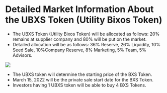 # Detailed Market Information About the UBXS Token (Utility Bixos Token)

* The UBXS Token (Utility Bixos Token) will be allocated as follows: 20% remains at supplier company and 80% will be put on the market.
* Detailed allocation will be as follows: 36% Reserve, 26% Liquidity, 10% Seed Sale, 10%Company Reserve, 8% Marketing, 5% Team, 5% Advisors.

![](../../.gitbook/assets/photo\_2022-02-23\_20-40-29.jpg)

* The UBXS token will determine the starting price of the BXS Token.
* March 15, 2022 will be the private sale start date for the BXS Token.
* Investors having 1 UBXS token will be able to buy 4 BXS Tokens.
